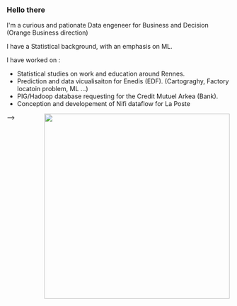 ### Hello there

I'm a curious and pationate Data engeneer for Business and Decision (Orange Business direction)

I have a Statistical background, with an emphasis on ML.

I have worked on :
  - Statistical studies on work and education around Rennes.
  - Prediction and data vicualisaiton for Enedis (EDF). (Cartograghy, Factory locatoin problem, ML ...)
  - PIG/Hadoop database requesting for the Credit Mutuel Arkea (Bank).
  - Conception and developement of Nifi dataflow for La Poste

<a href="#"><img src="https://github-readme-stats-sigma-five.vercel.app/api/top-langs/?username=cdangeard&layout=compact&theme=radical&border_radius=8&hide_border=true&bg_color=121212&title_color=ffffff&text_color=ffffff"  align="right" width="419"></a>
-->
<!--
**cdangeard/cdangeard** is a ✨ _special_ ✨ repository because its `README.md` (this file) appears on your GitHub profile.

Here are some ideas to get you started:

- 🔭 I’m currently working on Nifi flows for La Poste
- 🌱 I’m currently learning ...
- 👯 I’m looking to collaborate on python
- 🤔 I’m looking for help with ...
- 💬 Ask me about ...
- 📫 How to reach me: ...
- 😄 Pronouns: ...
- ⚡ Fun fact: ...
-->
